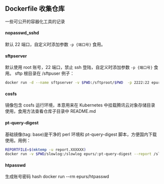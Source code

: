 Dockerfile 收集仓库
---

一些可公开的容器化工具的记录

#### nopasswd_sshd

默认 22 端口，自定义时添加参数 `-p {端口号}` 食用。

#### sftpserver

默认使用 root 账号，22 端口，禁止 ssh 登陆，自定义时添加参数 `-p {端口号}` 食用。
sftp 根目录在 /sftpuser
例子：
```bash
docker run -d --name sftpserver -v $PWD:/sftproot/$PWD  -p 2222:22 epurs/sftpserver
```
#### cosfs

镜像包含 cosfs 运行环境，本意用来在 Kubernetes 中挂载腾讯云对象存储目录使用，食用方法查看仓库子目录中 README.md

#### pt-query-digest

基础镜像(tag: base)是干净的 perl 环境和 pt-query-digest 脚本，方便国内下载使用。用例：
```bash
REPORTFILE=$(mktemp -u report.XXXXXX)
docker run -v $PWD/slowlog:/slowlog epurs/:pt-query-digest --report /slowlog > $REPORTFILE
```

#### htpasswd
生成账号密码 hash
docker run --rm epurs/htpasswd <username> <password>

